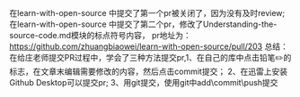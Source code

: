 在learn-with-open-source 中提交了第一个pr被关闭了，因为没有及时review;
在learn-with-open-source 中提交了第二个pr，修改了Understanding-the-source-code.md模块的标点符号内容，
pr地址为：https://github.com/zhuangbiaowei/learn-with-open-source/pull/203
总结：在给庄老师提交PR过程中，学会了三种方法提交pr,1、在自己的库中点击铅笔✏️的标志，在文章末编辑需要修改的内容，然后点击commit提交；
2、在迅雷上安装Github Desktop可以提交pr;
3、用git提交，使用git中add\commit\push提交
